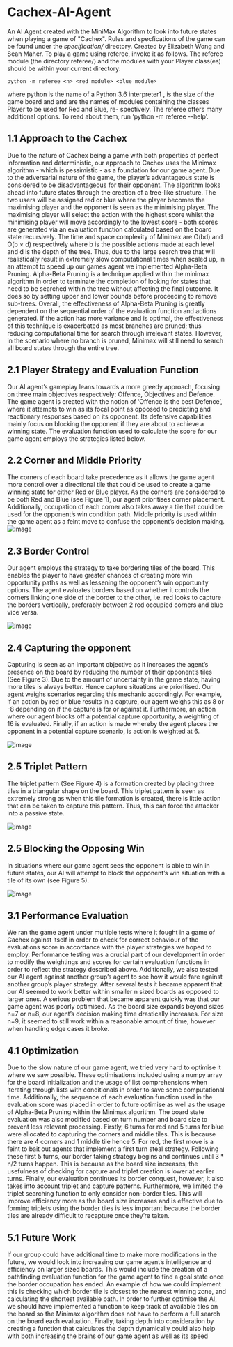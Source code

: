 # Cachex-AI-Agent
An AI Agent created with the MiniMax Algorithm to look into future states when playing a game of "Cachex". Rules and specfications of the game can be found under the *specification/* directory. Created by Elizabeth Wong and Sean Maher. To play a game using referee, invoke it as follows. The referee module (the directory referee/) and the modules with your Player class(es) should be within your current directory:
```
python -m referee <n> <red module> <blue module>
```
where python is the name of a Python 3.6 interpreter1 , <n> is the size of the game board and <red module>
and <blue module> are the names of modules containing the classes Player to be used for Red and Blue, re-
spectively. The referee offers many additional options. To read about them, run ‘python -m referee --help’.

## 1.1 Approach to the Cachex

Due to the nature of Cachex being a game with both properties of perfect information and
deterministic, our approach to Cachex uses the Minimax algorithm - which is pessimistic - as
a foundation for our game agent. Due to the adversarial nature of the game, the player’s
advantageous state is considered to be disadvantageous for their opponent. The algorithm
looks ahead into future states through the creation of a tree-like structure. The two users will
be assigned red or blue where the player becomes the maximising player and the opponent is
seen as the minimising player. The maximising player will select the action with the highest
score whilst the minimising player will move accordingly to the lowest score - both scores
are generated via an evaluation function calculated based on the board state recursively.
The time and space complexity of Minimax are O(bd) and O(b × d) respectively where b is
the possible actions made at each level and d is the depth of the tree. Thus, due to the large
search tree that will realistically result in extremely slow computational times when scaled
up, in an attempt to speed up our games agent we implemented Alpha-Beta Pruning.
Alpha-Beta Pruning is a technique applied within the minimax algorithm in order to
terminate the completion of looking for states that need to be searched within the tree without
affecting the final outcome. It does so by setting upper and lower bounds before proceeding
to remove sub-trees.
Overall, the effectiveness of Alpha-Beta Pruning is greatly dependent on the sequential order
of the evaluation function and actions generated. If the action has more variance and is
optimal, the effectiveness of this technique is exacerbated as most branches are pruned; thus
reducing computational time for search through irrelevant states. However, in the scenario
where no branch is pruned, Minimax will still need to search all board states through the
entire tree.

## 2.1 Player Strategy and Evaluation Function
Our AI agent’s gameplay leans towards a more greedy approach, focusing on three main
objectives respectively: Offence, Objectives and Defence. The game agent is created with the
notion of ‘Offence is the best Defence’, where it attempts to win as its focal point as opposed
to predicting and reactionary responses based on its opponent. Its defensive capabilities
mainly focus on blocking the opponent if they are about to achieve a winning state. The
evaluation function used to calculate the score for our game agent employs the strategies
listed below.

## 2.2 Corner and Middle Priority
The corners of each board take precedence as it allows the game agent more control over a
directional tile that could be used to create a game winning state for either Red or Blue
player. As the corners are considered to be both Red and Blue (see Figure 1), our agent
prioritises corner placement. Additionally, occupation of each corner also takes away a tile
that could be used for the opponent’s win condition path. Middle priority is used within the game 
agent as a feint move to confuse the opponent’s decision making.
![image](https://user-images.githubusercontent.com/70874436/210519366-092af6fa-9556-4b4a-a79a-ac4e3e7cda58.png)


## 2.3 Border Control
Our agent employs the strategy to take bordering tiles of the board. This enables the player to
have greater chances of creating more win opportunity paths as well as lessening the
opponent’s win opportunity options. The agent evaluates borders based on whether it controls
the corners linking one side of the border to the other, i.e. red looks to capture the borders
vertically, preferably between 2 red occupied corners and blue vice versa.

![image](https://user-images.githubusercontent.com/70874436/210519430-22c59f5f-0a7c-4ae9-be26-02b67533577d.png)

## 2.4 Capturing the opponent
Capturing is seen as an important objective as it increases the agent’s presence on the board
by reducing the number of their opponent’s tiles (See Figure 3). Due to the amount of
uncertainty in the game state, having more tiles is always better. Hence capture situations are
prioritised. Our agent weighs scenarios regarding this mechanic accordingly. For example, if
an action by red or blue results in a capture, our agent weighs this as 8 or -8 depending on if
the capture is for or against it. Furthermore, an action where our agent blocks off a potential
capture opportunity, a weighting of 16 is evaluated. Finally, if an action is made whereby the
agent places the opponent in a potential capture scenario, is action is weighted at 6.

![image](https://user-images.githubusercontent.com/70874436/210519465-3f5fd78e-fbe7-4c34-856d-477652e2ed76.png)

## 2.5 Triplet Pattern
The triplet pattern (See Figure 4) is a formation created by placing three tiles in a triangular
shape on the board. This triplet pattern is seen as extremely strong as when this tile formation
is created, there is little action that can be taken to capture this pattern. Thus, this can force
the attacker into a passive state.

![image](https://user-images.githubusercontent.com/70874436/210519502-82b562c9-03c3-4bbb-8876-2b74e3fbe4cd.png)

## 2.5 Blocking the Opposing Win
In situations where our game agent sees the opponent is able to win in future states, our AI
will attempt to block the opponent’s win situation with a tile of its own (see Figure 5).

![image](https://user-images.githubusercontent.com/70874436/210519539-3a54f3ea-4684-4a09-9f3c-54bcae8e1a97.png)

## 3.1 Performance Evaluation
We ran the game agent under multiple tests where it fought in a game of Cachex against itself
in order to check for correct behaviour of the evaluations score in accordance with the player
strategies we hoped to employ. Performance testing was a crucial part of our development in
order to modify the weightings and scores for certain evaluation functions in order to reflect
the strategy described above. Additionally, we also tested our AI agent against another
group’s agent to see how it would fare against another group’s player strategy. After several
tests it became apparent that our AI seemed to work better within smaller n sized boards as
opposed to larger ones. A serious problem that became apparent quickly was that our game
agent was poorly optimised. As the board size expands beyond sizes n=7 or n=8, our agent’s
decision making time drastically increases. For size n=9, it seemed to still work within a
reasonable amount of time, however when handling edge cases it broke.

## 4.1 Optimization
Due to the slow nature of our game agent, we tried very hard to optimise it where we saw
possible. These optimisations included using a numpy array for the board initialization and
the usage of list comprehensions when iterating through lists with conditionals in order to
save some computational time. Additionally, the sequence of each evaluation function used in
the evaluation score was placed in order to future optimise as well as the usage of Alpha-Beta
Pruning within the Minimax algorithm.
The board state evaluation was also modified based on turn number and board size to prevent
less relevant processing. Firstly, 6 turns for red and 5 turns for blue were allocated to
capturing the corners and middle tiles. This is because there are 4 corners and 1 middle tile
hence 5. For red, the first move is a feint to bait out agents that implement a first turn steal
strategy. Following these first 5 turns, our border taking strategy begins and continues until
3 * n/2 turns happen. This is because as the board size increases, the usefulness of checking for
capture and triplet creation is lower at earlier turns. Finally, our evaluation continues its
border conquest, however, it also takes into account triplet and capture patterns.
Furthermore, we limited the triplet searching function to only consider non-border tiles. This
will improve efficiency more as the board size increases and is effective due to forming
triplets using the border tiles is less important because the border tiles are already difficult to
recapture once they’re taken.

## 5.1 Future Work
If our group could have additional time to make more modifications in the future, we would
look into increasing our game agent’s intelligence and efficiency on larger sized boards. This
would include the creation of a pathfinding evaluation function for the game agent to find a
goal state once the border occupation has ended. An example of how we could implement
this is checking which border tile is closest to the nearest winning zone, and calculating the
shortest available path. In order to further optimise the AI, we should have implemented a
function to keep track of available tiles on the board so the Minimax algorithm does not have
to perform a full search on the board each evaluation. Finally, taking depth into consideration
by creating a function that calculates the depth dynamically could also help with both
increasing the brains of our game agent as well as its speed

